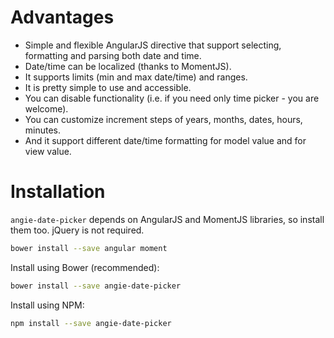 
# Advantages

- Simple and flexible AngularJS directive that support selecting, formatting and parsing both date and time.
- Date/time can be localized (thanks to MomentJS).
- It supports limits (min and max date/time) and ranges.
- It is pretty simple to use and accessible.
- You can disable functionality (i.e. if you need only time picker - you are welcome).
- You can customize increment steps of years, months, dates, hours, minutes.
- And it support different date/time formatting for model value and for view value.


# Installation

`angie-date-picker` depends on AngularJS and MomentJS libraries, so install them too. jQuery is not required.

```bash
bower install --save angular moment
```

Install using Bower (recommended):

```bash
bower install --save angie-date-picker
```

Install using NPM:

```bash
npm install --save angie-date-picker
```


